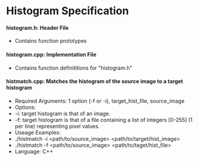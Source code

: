 # Histogram Specification
#### histogram.h: Header File
- Contains function prototypes

#### histogram.cpp: Implementation File
- Contains function definititions for "histogram.h"

#### histmatch.cpp: Matches the histogram of the source image to a target histogram
- Required Arguments: 1 option (-f or -i), target_hist_file, source_image
- Options:
 - -i: target histogram is that of an image.
 - -f: target histogram is that of a file containing a list of integers \[0-255\] (1 per line) representing pixel values.
- Useage Examples:
 - ./histmatch -i  \<path/to/source_image\>  \<path/to/target/hist_image\>
 - ./histmatch -f \<path/to/source_image\>  \<path/to/taget/hist_file\>
- Language: C++
